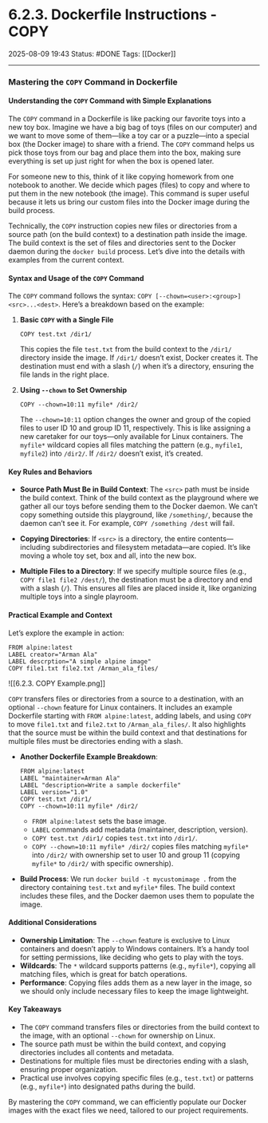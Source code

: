# 6.2.3. Dockerfile Instructions - COPY

2025-08-09 19:43
Status: #DONE 
Tags: [[Docker]]

---
### Mastering the `COPY` Command in Dockerfile

#### Understanding the `COPY` Command with Simple Explanations

The `COPY` command in a Dockerfile is like packing our favorite toys into a new toy box. Imagine we have a big bag of toys (files on our computer) and we want to move some of them—like a toy car or a puzzle—into a special box (the Docker image) to share with a friend. The `COPY` command helps us pick those toys from our bag and place them into the box, making sure everything is set up just right for when the box is opened later.

For someone new to this, think of it like copying homework from one notebook to another. We decide which pages (files) to copy and where to put them in the new notebook (the image). This command is super useful because it lets us bring our custom files into the Docker image during the build process.

Technically, the `COPY` instruction copies new files or directories from a source path (on the build context) to a destination path inside the image. The build context is the set of files and directories sent to the Docker daemon during the `docker build` process. Let’s dive into the details with examples from the current context.

#### Syntax and Usage of the `COPY` Command

The `COPY` command follows the syntax: `COPY [--chown=<user>:<group>] <src>...<dest>`. Here’s a breakdown based on the example:

1. **Basic `COPY` with a Single File**
   ```
   COPY test.txt /dir1/
   ```
   This copies the file `test.txt` from the build context to the `/dir1/` directory inside the image. If `/dir1/` doesn’t exist, Docker creates it. The destination must end with a slash (`/`) when it’s a directory, ensuring the file lands in the right place.

2. **Using `--chown` to Set Ownership**
   ```
   COPY --chown=10:11 myfile* /dir2/
   ```
   The `--chown=10:11` option changes the owner and group of the copied files to user ID 10 and group ID 11, respectively. This is like assigning a new caretaker for our toys—only available for Linux containers. The `myfile*` wildcard copies all files matching the pattern (e.g., `myfile1`, `myfile2`) into `/dir2/`. If `/dir2/` doesn’t exist, it’s created.

#### Key Rules and Behaviors

- **Source Path Must Be in Build Context**: The `<src>` path must be inside the build context. Think of the build context as the playground where we gather all our toys before sending them to the Docker daemon. We can’t copy something outside this playground, like `/something/`, because the daemon can’t see it. For example, `COPY /something /dest` will fail.

- **Copying Directories**: If `<src>` is a directory, the entire contents—including subdirectories and filesystem metadata—are copied. It’s like moving a whole toy set, box and all, into the new box.

- **Multiple Files to a Directory**: If we specify multiple source files (e.g., `COPY file1 file2 /dest/`), the destination must be a directory and end with a slash (`/`). This ensures all files are placed inside it, like organizing multiple toys into a single playroom.

#### Practical Example and Context

Let’s explore the example in action:

```
FROM alpine:latest
LABEL creator="Arman Ala"
LABEL descrption="A simple alpine image"
COPY file1.txt file2.txt /Arman_ala_files/
```

![[6.2.3. COPY Example.png]]

`COPY` transfers files or directories from a source to a destination, with an optional `--chown` feature for Linux containers. It includes an example Dockerfile starting with `FROM alpine:latest`, adding labels, and using `COPY` to move `file1.txt` and `file2.txt` to `/Arman_ala_files/`. It also highlights that the source must be within the build context and that destinations for multiple files must be directories ending with a slash.

- **Another Dockerfile Example Breakdown**:
  ```
  FROM alpine:latest
  LABEL "maintainer=Arman Ala"
  LABEL "description=Write a sample dockerfile"
  LABEL version="1.0"
  COPY test.txt /dir1/
  COPY --chown=10:11 myfile* /dir2/
  ```
  - `FROM alpine:latest` sets the base image.
  - `LABEL` commands add metadata (maintainer, description, version).
  - `COPY test.txt /dir1/` copies `test.txt` into `/dir1/`.
  - `COPY --chown=10:11 myfile* /dir2/` copies files matching `myfile*` into `/dir2/` with ownership set to user 10 and group 11 (copying `myfile*` to `/dir2/` with specific ownership).

- **Build Process**: We run `docker build -t mycustomimage .` from the directory containing `test.txt` and `myfile*` files. The build context includes these files, and the Docker daemon uses them to populate the image.

#### Additional Considerations

- **Ownership Limitation**: The `--chown` feature is exclusive to Linux containers and doesn’t apply to Windows containers. It’s a handy tool for setting permissions, like deciding who gets to play with the toys.
- **Wildcards**: The `*` wildcard supports patterns (e.g., `myfile*`), copying all matching files, which is great for batch operations.
- **Performance**: Copying files adds them as a new layer in the image, so we should only include necessary files to keep the image lightweight.

#### Key Takeaways

- The `COPY` command transfers files or directories from the build context to the image, with an optional `--chown` for ownership on Linux.
- The source path must be within the build context, and copying directories includes all contents and metadata.
- Destinations for multiple files must be directories ending with a slash, ensuring proper organization.
- Practical use involves copying specific files (e.g., `test.txt`) or patterns (e.g., `myfile*`) into designated paths during the build.

By mastering the `COPY` command, we can efficiently populate our Docker images with the exact files we need, tailored to our project requirements.

